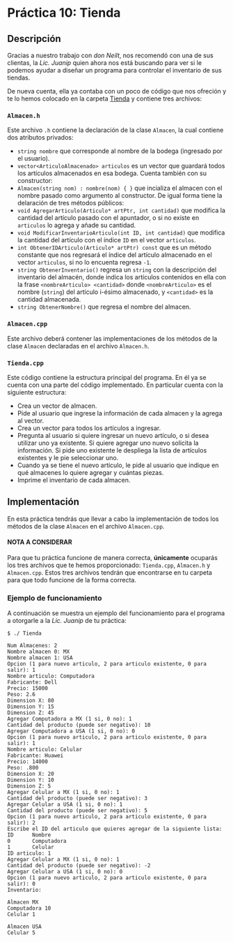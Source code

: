 # Práctica 10: Tienda

## Descripción

Gracias a nuestro trabajo con _don Neilt_, nos recomendó con una de sus clientas, la _Lic. Juanip_ quien ahora nos está buscando para ver si le podemos ayudar a diseñar un programa para controlar el inventario de sus tiendas.

De nueva cuenta, ella ya contaba con un poco de código que nos ofreción y te lo hemos colocado en la carpeta [Tienda](Tienda) y contiene tres archivos:

### `Almacen.h`
Este archivo `.h` contiene la declaración de la clase `Almacen`, la cual contiene dos atributos privados:
* `string nombre` que corresponde al nombre de la bodega (ingresado por el usuario).
* `vector<ArticuloAlmacenado> articulos` es un vector que guardará todos los artículos almacenados en esa bodega.
Cuenta también con su constructor:
* `Almacen(string nom) : nombre(nom) { }` que incializa el almacen con el nombre pasado como argumento al constructor.
De igual forma tiene la delaración de tres métodos públicos:
* `void AgregarArticulo(Articulo* artPtr, int cantidad)` que modifica la cantidad del artículo pasado con el apuntador, o si no existe en `articulos` lo agrega y añade su cantidad.
* `void ModificarInventarioArticulo(int ID, int cantidad)` que modifica la cantidad del artículo con el índice `ID` en el vector `articulos`.
* `int ObtenerIDArticulo(Articulo* artPtr) const` que es un método constante que nos regresará el índice del artículo almacenado en el vector `articulos`, si no lo encuenta regresa `-1`.
* `string ObtenerInventario()` regresa un `string` con la descripción del inventario del almacén, donde indica los artículos contenidos en ella con la frase `<nombreArticulo> <cantidad>` donde `<nombreArticulo>` es el nombre (`string`) del artículo i-ésimo almacenado, y `<cantidad>` es la cantidad almacenada.
* `string ObtenerNombre()` que regresa el nombre del almacen.

### `Almacen.cpp`
Este archivo deberá contener las implementaciones de los métodos de la clase `Almacen` declaradas en el archivo `Almacen.h`.

### `Tienda.cpp`
Este código contiene la estructura principal del programa. En él ya se cuenta con una parte del código implementado. En particular cuenta con la siguiente estructura:
* Crea un vector de almacen.
* Pide al usuario que ingrese la información de cada almacen y la agrega al vector.
* Crea un vector para todos los artículos a ingresar.
* Pregunta al usuario si quiere ingresar un nuevo artículo, o si desea utilizar uno ya existente. Si quiere agregar uno nuevo solicita la información. Si pide uno existente le despliega la lista de artículos existentes y le pie seleccionar uno.
* Cuando ya se tiene el nuevo artículo, le pide al usuario que indique en qué almacenes lo quiere agregar y cuántas piezas.
* Imprime el inventario de cada almacen.

## Implementación
En esta práctica tendrás que llevar a cabo la implementación de todos los métodos de la clase `Almacen` en el archivo `Almacen.cpp`.

#### NOTA A CONSIDERAR
Para que tu práctica funcione de manera correcta, **únicamente** ocuparás los tres archivos que te hemos proporcionado: `Tienda.cpp`, `Almacen.h` y `Almacen.cpp`. Estos tres archivos tendrán que encontrarse en tu carpeta para que todo funcione de la forma correcta.

### Ejemplo de funcionamiento
A continuación se muestra un ejemplo del funcionamiento para el programa a otorgarle a la _Lic. Juanip_ de tu práctica:

```
$ ./ Tienda

Num Almacenes: 2
Nombre almacen 0: MX
Nombre almacen 1: USA
Opcion (1 para nuevo articulo, 2 para articulo existente, 0 para salir): 1
Nombre articulo: Computadora
Fabricante: Dell
Precio: 15000
Peso: 2.6
Dimension X: 80
Dimension Y: 15
Dimension Z: 45
Agregar Computadora a MX (1 si, 0 no): 1
Cantidad del producto (puede ser negativo): 10
Agregar Computadora a USA (1 si, 0 no): 0
Opcion (1 para nuevo articulo, 2 para articulo existente, 0 para salir): 1
Nombre articulo: Celular
Fabricante: Huawei
Precio: 14000
Peso: .800
Dimension X: 20
Dimension Y: 10
Dimension Z: 5
Agregar Celular a MX (1 si, 0 no): 1
Cantidad del producto (puede ser negativo): 3
Agregar Celular a USA (1 si, 0 no): 1
Cantidad del producto (puede ser negativo): 5
Opcion (1 para nuevo articulo, 2 para articulo existente, 0 para salir): 2
Escribe el ID del articulo que quieres agregar de la siguiente lista:
ID      Nombre
0       Computadora
1       Celular
ID articulo: 1
Agregar Celular a MX (1 si, 0 no): 1
Cantidad del producto (puede ser negativo): -2
Agregar Celular a USA (1 si, 0 no): 0
Opcion (1 para nuevo articulo, 2 para articulo existente, 0 para salir): 0
Inventario:

Almacen MX
Computadora 10
Celular 1

Almacen USA
Celular 5
```
